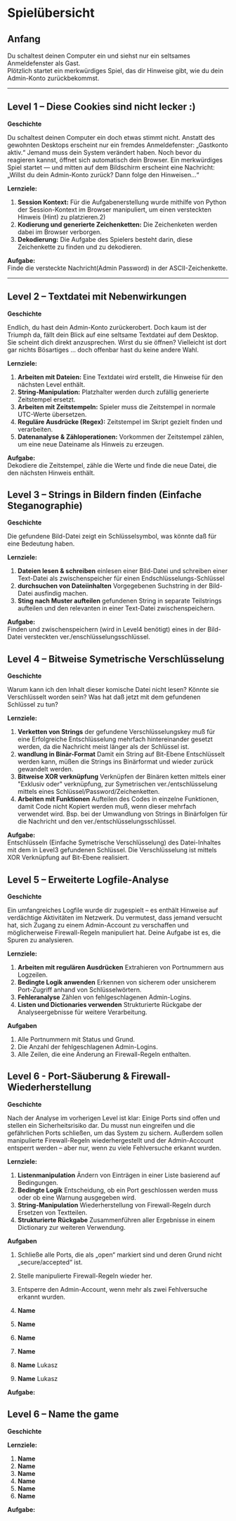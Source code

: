 # Spielübersicht

## Anfang
Du schaltest deinen Computer ein und siehst nur ein seltsames Anmeldefenster als Gast.  
Plötzlich startet ein merkwürdiges Spiel, das dir Hinweise gibt, wie du dein Admin-Konto zurückbekommst.

---

## Level 1 – Diese Cookies sind nicht lecker :)

**Geschichte**

Du schaltest deinen Computer ein doch etwas stimmt nicht.
Anstatt des gewohnten Desktops erscheint nur ein fremdes Anmeldefenster: „Gastkonto aktiv.“
Jemand muss dein System verändert haben.
Noch bevor du reagieren kannst, öffnet sich automatisch dein Browser.
Ein merkwürdiges Spiel startet — und mitten auf dem Bildschirm erscheint eine Nachricht:
„Willst du dein Admin-Konto zurück? Dann folge den Hinweisen…“


**Lernziele:**
1. **Session Kontext:** Für die Aufgabenerstellung wurde mithilfe von Python der Session-Kontext im Browser manipuliert, um einen versteckten Hinweis (Hint) zu platzieren.2)
2. **Kodierung und generierte Zeichenketten:** Die Zeichenketen werden dabei im Browser verborgen.
3. **Dekodierung:** Die Aufgabe des Spielers besteht darin, diese Zeichenkette zu finden und zu dekodieren.

**Aufgabe:**  
Finde die versteckte Nachricht(Admin Password) in der ASCII-Zeichenkette.

---

## Level 2 – Textdatei mit Nebenwirkungen

**Geschichte**

Endlich, du hast dein Admin-Konto zurückerobert.
Doch kaum ist der Triumph da, fällt dein Blick auf eine seltsame Textdatei auf dem Desktop.
Sie scheint dich direkt anzusprechen.
Wirst du sie öffnen?
Vielleicht ist dort gar nichts Bösartiges … doch offenbar hast du keine andere Wahl.


**Lernziele:**
1. **Arbeiten mit Dateien:** Eine Textdatei wird erstellt, die Hinweise für den nächsten Level enthält.  
2. **String-Manipulation:** Platzhalter werden durch zufällig generierte Zeitstempel ersetzt.  
3. **Arbeiten mit Zeitstempeln:** Spieler muss die Zeitstempel in normale UTC-Werte übersetzen.  
4. **Reguläre Ausdrücke (Regex):** Zeitstempel im Skript gezielt finden und verarbeiten.  
5. **Datenanalyse & Zähloperationen:** Vorkommen der Zeitstempel zählen, um eine neue Dateiname als Hinweis zu erzeugen.

**Aufgabe:**  
Dekodiere die Zeitstempel, zähle die Werte und finde die neue Datei, die den nächsten Hinweis enthält.

## Level 3 – Strings in Bildern finden (Einfache Steganographie)

**Geschichte**

Die gefundene Bild-Datei zeigt ein Schlüsselsymbol, was könnte daß für eine Bedeutung haben.

**Lernziele:**
1. **Dateien lesen & schreiben** einlesen einer Bild-Datei und schreiben einer Text-Datei als zwischenspeicher für einen Endschlüsselungs-Schlüssel
2. **durchsuchen von Dateiinhalten** Vorgegebenen Suchstring in der Bild-Datei ausfindig machen.
3. **Sting nach Muster aufteilen** gefundenen String in separate Teilstrings aufteilen und den relevanten in einer Text-Datei zwischenspeichern.

**Aufgabe:**  
Finden und zwischenspeichern (wird in Level4 benötigt) eines in der Bild-Datei versteckten ver./enschlüsselungsschlüssel.

## Level 4 – Bitweise Symetrische Verschlüsselung

**Geschichte**

Warum kann ich den Inhalt dieser komische Datei nicht lesen? 
Könnte sie Verschlüsselt worden sein? 
Was hat daß jetzt mit dem gefundenen Schlüssel zu tun?

**Lernziele:**
1. **Verketten von Strings** der gefundene Verschlüsselungskey muß für eine Erfolgreiche Entschlüsselung mehrfach hintereinander gesetzt werden, da die Nachricht meist länger als der Schlüssel ist.
2. **wandlung in Binär-Format** Damit ein String auf Bit-Ebene Entschlüsselt werden kann, müßen die Strings ins Binärformat und wieder zurück gewandelt werden.
3. **Bitweise XOR verknüpfung** Verknüpfen der Binären ketten mittels einer "Exklusiv oder" verknüpfung, zur Symetrischen ver./entschlüsselung mittels eines Schlüssel/Password/Zeichenketten.
4. **Arbeiten mit Funktionen** Aufteilen des Codes in einzelne Funktionen, damit Code nicht Kopiert werden muß, wenn dieser mehrfach verwendet wird. Bsp. bei der Umwandlung von Strings in Binärfolgen für die Nachricht und den ver./entschlüsselungsschlüssel.

**Aufgabe:**  
Entschlüsseln (Einfache Symetrische Verschlüsselung) des Datei-Inhaltes mit dem in Level3 gefundenen Schlüssel. Die Verschlüsselung ist mittels XOR Verknüpfung auf Bit-Ebene realisiert.

## Level 5 – Erweiterte Logfile-Analyse

**Geschichte**

Ein umfangreiches Logfile wurde dir zugespielt – es enthält Hinweise auf verdächtige Aktivitäten im
Netzwerk. Du vermutest, dass jemand versucht hat, sich Zugang zu einem Admin-Account zu verschaffen
und möglicherweise Firewall-Regeln manipuliert hat. Deine Aufgabe ist es, die Spuren zu analysieren.

**Lernziele:**

1. **Arbeiten mit regulären Ausdrücken**  Extrahieren von Portnummern aus Logzeilen.
2. **Bedingte Logik anwenden**  Erkennen von sicherem oder unsicherem Port-Zugriff anhand von Schlüsselwörtern.
3. **Fehleranalyse**  Zählen von fehlgeschlagenen Admin-Logins.
4. **Listen und Dictionaries verwenden**  Strukturierte Rückgabe der Analyseergebnisse für weitere Verarbeitung.

**Aufgaben**

1. Alle Portnummern mit Status und Grund.
2. Die Anzahl der fehlgeschlagenen Admin-Logins.
3. Alle Zeilen, die eine Änderung an Firewall-Regeln enthalten.


## Level 6 - Port-Säuberung & Firewall-Wiederherstellung

**Geschichte**

Nach der Analyse im vorherigen Level ist klar: Einige Ports sind offen und stellen ein Sicherheitsrisiko dar. Du
musst nun eingreifen und die gefährlichen Ports schließen, um das System zu sichern. Außerdem sollen
manipulierte Firewall-Regeln wiederhergestellt und der Admin-Account entsperrt werden – aber nur, wenn zu
viele Fehlversuche erkannt wurden.

**Lernziele:**

1. **Listenmanipulation**  Ändern von Einträgen in einer Liste basierend auf Bedingungen.
2. **Bedingte Logik**  Entscheidung, ob ein Port geschlossen werden muss oder ob eine Warnung ausgegeben wird.
3. **String-Manipulation**  Wiederherstellung von Firewall-Regeln durch Ersetzen von Textteilen.
4. **Strukturierte Rückgabe**  Zusammenführen aller Ergebnisse in einem Dictionary zur weiteren Verwendung.

**Aufgaben**

1. Schließe alle Ports, die als „open“ markiert sind und deren Grund nicht „secure/accepted“ ist.
2. Stelle manipulierte Firewall-Regeln wieder her.
3. Entsperre den Admin-Account, wenn mehr als zwei Fehlversuche erkannt wurden.


1. **Name**
2. **Name**
3. **Name**
4. **Name**
5. **Name** Lukasz
6. **Name** Lukasz

**Aufgabe:**

## Level 6 – Name the game

**Geschichte**

**Lernziele:**

1. **Name**
2. **Name**
3. **Name**
4. **Name**
5. **Name**
6. **Name**

**Aufgabe:**
